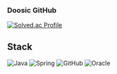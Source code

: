 ### Doosic GitHub

<!--
**Doosic/Doosic** is a ✨ _special_ ✨ repository because its `README.md` (this file) appears on your GitHub profile.

Here are some ideas to get you started:


- 🔭 I’m currently working on ...
- 🌱 I’m currently learning ...
- 👯 I’m looking to collaborate on ...
- 🤔 I’m looking for help with ...
- 💬 Ask me about ...
- 📫 How to reach me: ...
- 😄 Pronouns: ...
- ⚡ Fun fact: ...
-->
[![Solved.ac Profile](http://mazassumnida.wtf/api/v2/generate_badge?boj=strou73)](https://solved.ac/strou73/)
## Stack
![Java](https://img.shields.io/badge/java-%23ED8B00.svg?style=for-the-badge&logo=java&logoColor=white)
![Spring](https://img.shields.io/badge/spring-%236DB33F.svg?style=for-the-badge&logo=spring&logoColor=white)
![GitHub](https://img.shields.io/badge/github-%23121011.svg?style=for-the-badge&logo=github&logoColor=white)
![Oracle](https://img.shields.io/badge/oracle-%23F00000.svg?style=for-the-badge&logo=oracle&logoColor=white)

